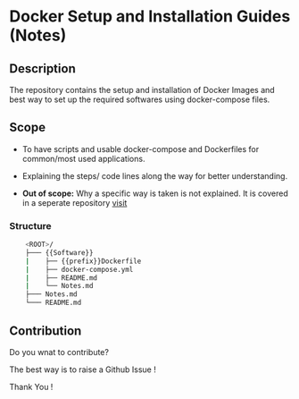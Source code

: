 # Docker Setup and Installation Guides (Notes)

## Description

The repository contains the setup and installation of Docker Images and best way to set up the required softwares using docker-compose files.

## Scope

- To have scripts and usable docker-compose and Dockerfiles for common/most used applications.
- Explaining the steps/ code lines along the way for better understanding.

- **Out of scope:** Why a specific way is taken is not explained. It is covered in a seperate repository [visit](https://www.kasichennupati.com)

### Structure

```bash
    <ROOT>/
    ├─── {{Software}}
    |    ├── {{prefix}}Dockerfile
    |    ├── docker-compose.yml
    |    ├── README.md
    |    └── Notes.md
    ├─── Notes.md
    └─── README.md
```

## Contribution

Do you wnat to contribute?

The best way is to raise a Github Issue !

Thank You !
